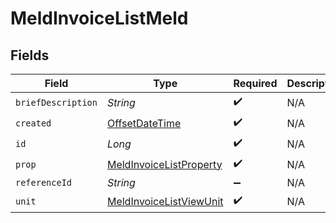 # MeldInvoiceListMeld


## Fields

| Field                                                                                     | Type                                                                                      | Required                                                                                  | Description                                                                               |
| ----------------------------------------------------------------------------------------- | ----------------------------------------------------------------------------------------- | ----------------------------------------------------------------------------------------- | ----------------------------------------------------------------------------------------- |
| `briefDescription`                                                                        | *String*                                                                                  | :heavy_check_mark:                                                                        | N/A                                                                                       |
| `created`                                                                                 | [OffsetDateTime](https://docs.oracle.com/javase/8/docs/api/java/time/OffsetDateTime.html) | :heavy_check_mark:                                                                        | N/A                                                                                       |
| `id`                                                                                      | *Long*                                                                                    | :heavy_check_mark:                                                                        | N/A                                                                                       |
| `prop`                                                                                    | [MeldInvoiceListProperty](../../models/shared/MeldInvoiceListProperty.md)                 | :heavy_check_mark:                                                                        | N/A                                                                                       |
| `referenceId`                                                                             | *String*                                                                                  | :heavy_minus_sign:                                                                        | N/A                                                                                       |
| `unit`                                                                                    | [MeldInvoiceListViewUnit](../../models/shared/MeldInvoiceListViewUnit.md)                 | :heavy_check_mark:                                                                        | N/A                                                                                       |